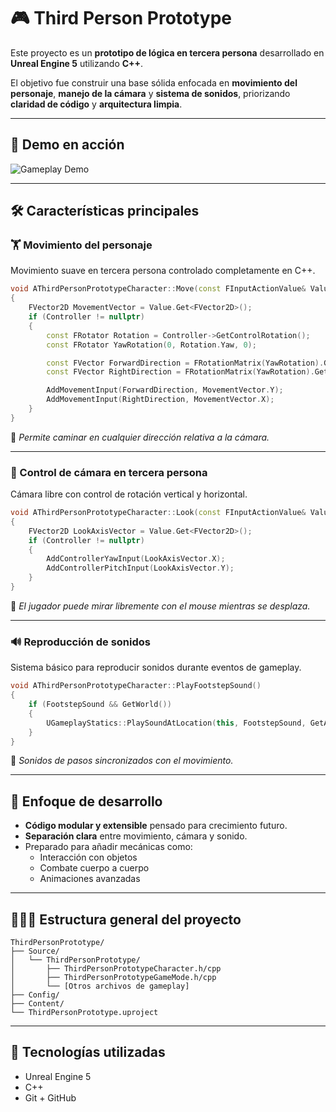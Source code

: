 # 🎮 Third Person Prototype

Este proyecto es un **prototipo de lógica en tercera persona** desarrollado en **Unreal Engine 5** utilizando **C++**.

El objetivo fue construir una base sólida enfocada en **movimiento del personaje**, **manejo de la cámara** y **sistema de sonidos**, priorizando **claridad de código** y **arquitectura limpia**.

---

## 🔄 Demo en acción

![Gameplay Demo](ThirdPersonPrototype.gif)

---

## 🛠️ Características principales

### 🏋️ Movimiento del personaje

Movimiento suave en tercera persona controlado completamente en C++.

```cpp
void AThirdPersonPrototypeCharacter::Move(const FInputActionValue& Value)
{
    FVector2D MovementVector = Value.Get<FVector2D>();
    if (Controller != nullptr)
    {
        const FRotator Rotation = Controller->GetControlRotation();
        const FRotator YawRotation(0, Rotation.Yaw, 0);

        const FVector ForwardDirection = FRotationMatrix(YawRotation).GetUnitAxis(EAxis::X);
        const FVector RightDirection = FRotationMatrix(YawRotation).GetUnitAxis(EAxis::Y);

        AddMovementInput(ForwardDirection, MovementVector.Y);
        AddMovementInput(RightDirection, MovementVector.X);
    }
}
```

🔹 *Permite caminar en cualquier dirección relativa a la cámara.*

---

### 🎥 Control de cámara en tercera persona

Cámara libre con control de rotación vertical y horizontal.

```cpp
void AThirdPersonPrototypeCharacter::Look(const FInputActionValue& Value)
{
    FVector2D LookAxisVector = Value.Get<FVector2D>();
    if (Controller != nullptr)
    {
        AddControllerYawInput(LookAxisVector.X);
        AddControllerPitchInput(LookAxisVector.Y);
    }
}
```

🔹 *El jugador puede mirar libremente con el mouse mientras se desplaza.*

---

### 🔊 Reproducción de sonidos

Sistema básico para reproducir sonidos durante eventos de gameplay.

```cpp
void AThirdPersonPrototypeCharacter::PlayFootstepSound()
{
    if (FootstepSound && GetWorld())
    {
        UGameplayStatics::PlaySoundAtLocation(this, FootstepSound, GetActorLocation());
    }
}
```

🔹 *Sonidos de pasos sincronizados con el movimiento.*

---

## 🧠 Enfoque de desarrollo

- **Código modular y extensible** pensado para crecimiento futuro.
- **Separación clara** entre movimiento, cámara y sonido.
- Preparado para añadir mecánicas como:
  - Interacción con objetos
  - Combate cuerpo a cuerpo
  - Animaciones avanzadas

---

## 💂🏻‍♂️ Estructura general del proyecto

```
ThirdPersonPrototype/
├── Source/
│   └── ThirdPersonPrototype/
│       ├── ThirdPersonPrototypeCharacter.h/cpp
│       ├── ThirdPersonPrototypeGameMode.h/cpp
│       └── [Otros archivos de gameplay]
├── Config/
├── Content/
└── ThirdPersonPrototype.uproject
```

---

## 🚀 Tecnologías utilizadas

- Unreal Engine 5
- C++
- Git + GitHub
